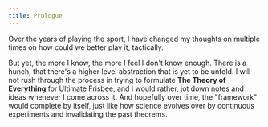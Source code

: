 ```yaml
---
title: Prologue
---
```

Over the years of playing the sport, I have changed my thoughts on multiple times on how could we better play it, tactically.

But yet, the more I know, the more I feel I don't know enough. There is a hunch, that there's a higher level abstraction that is yet to be unfold. I will not rush through the process in trying to formulate **The Theory of Everything** for Ultimate Frisbee, and I would rather, jot down notes and ideas whenever I come across it. And hopefully over time, the "framework" would complete by itself, just like how science evolves over by continuous experiments and invalidating the past theorems.


